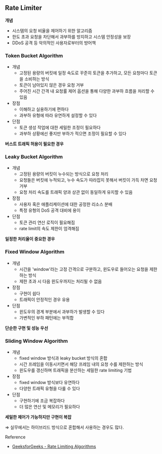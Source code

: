 ## Rate Limiter

**개념**

- 시스템의 요청 비율을 제어하기 위한 알고리즘
- 한도 초과 요청을 차단해서 과부하를 방지하고 시스템 안정성을 보장
- DDoS 공격 등 악의적인 사용자로부터의 방어책

### Token Bucket Algorithm

- 개념
  - 고정된 용량의 버킷에 일정 속도로 꾸준히 토큰을 추가하고, 모든 요청마다 토큰을 소비하는 방식
  - 토큰이 남아있지 않은 경우 요청 거부
  - 주어진 시간 간격 내 요청률 제어 옵션을 통해 다양한 과부하 흐름을 처리할 수 있음
- 장점
  - 이해하고 실용하기에 편하다
  - 과부하 유형에 따라 유연하게 설정할 수 있다
- 단점
  - 토큰 생성 작업에 대한 세밀한 조정이 필요하다
  - 과부하 상황에선 좋지만 부하가 적으면 조정이 필요할 수 있다

**버스트 트래픽 허용이 필요한 경우**

### Leaky Bucket Algorithm

- 개념
  - 고정된 용량의 버킷이 누수되는 방식으로 요청 처리
  - 요청들은 버킷에 누적되고, 누수 속도가 따라잡지 못해서 버킷이 가득 차면 요청 거부
  - 요청 처리 속도를 트래픽 양과 상관 없이 동일하게 유지할 수 있음
- 장점
  - 사용자 혹은 애플리케이션에 대한 공정한 리소스 분배
  - 특정 유형의 DoS 공격 대비에 용이
- 단점
  - 토큰 관리 연산 로직이 필요해짐
  - rate limit의 속도 제한이 엄격해짐

**일정한 처리율이 중요한 경우**

### Fixed Window Algorithm

- 개념
  - 시간을 'window'라는 고정 간격으로 구분하고, 윈도우로 들어오는 요청을 제한하는 방식
  - 제한 초과 시 다음 윈도우까지는 처리될 수 없음
- 장점
  - 구현이 쉽다
  - 트래픽이 안정적인 경우 유용
- 단점
  - 윈도우의 경계 부분에서 과부하가 발생할 수 있다
  - 가변적인 부하 패턴에는 부적합

**단순한 구현 및 성능 우선**

### Sliding Window Algorithm

- 개념
  - fixed window 방식과 leaky bucket 방식의 혼합
  - 시간 프레임을 이동시키면서 해당 프레임 내의 요청 수를 제한하는 방식
  - 윈도우를 갱신하며 트래픽을 분산하는 세밀한 rate limiting 기법
- 장점
  - fixed window 방식보다 유연하다
  - 다양한 트래픽 유형을 다룰 수 있다
- 단점
  - 구현하기에 조금 복잡하다
  - 더 많은 연산 및 메모리가 필요하다

**세밀한 제어가 가능하지만 구현이 복잡**

⇒ 실무에서는 하이브리드 방식으로 혼합해서 사용하는 경우도 많다.

Reference

- [GeeksforGeeks - Rate Limiting Algorithms](https://www.geeksforgeeks.org/system-design/rate-limiting-algorithms-system-design)
